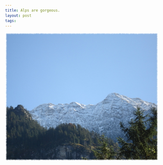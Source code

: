 ```yaml
--- 
title: Alps are gorgeous.
layout: post
tags: 
---
```

![](/tumblr_files/EGJ89SLNCeppq2fboMKVQDEfo1_500.jpg)
